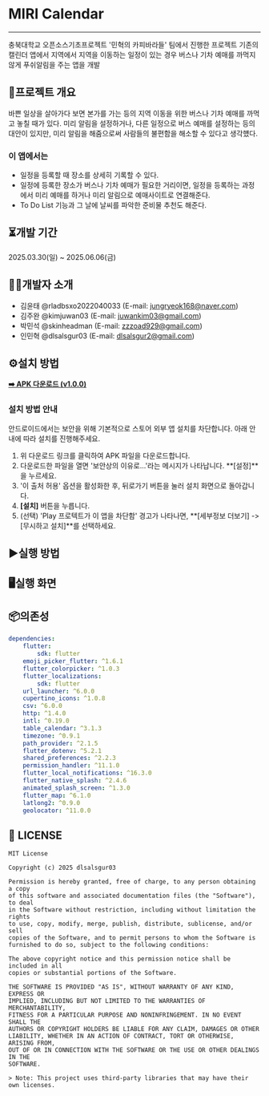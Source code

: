 # MIRI Calendar
---
충북대학교 오픈소스기초프로젝트 '민혁의 카피바라들' 팀에서 진행한 프로젝트
기존의 캘린더 앱에서 지역에서 지역을 이동하는 일정이 있는 경우 버스나 기차 예매를 까먹지 않게 푸쉬알림을 주는 앱을 개발

## 🚀프로젝트 개요
바쁜 일상을 살아가다 보면 본가를 가는 등의 지역 이동을 위한 버스나 기차 예매를 까먹고 놓칠 때가 있다.
미리 알림을 설정하거나, 다른 일정으로 버스 예매를 설정하는 등의 대안이 있지만, 미리 알림을 해줌으로써 사람들의 불편함을 해소할 수 있다고 생각헀다.
### 이 앱에서는
- 일정을 등록할 때 장소를 상세히 기록할 수 있다.
- 일정에 등록한 장소가 버스나 기차 예매가 필요한 거리이면, 일정을 등록하는 과정에서 미리 예매를 하거나 미리 알림으로 예매사이트로 연결해준다.
- To Do List 기능과 그 날에 날씨를 파악한 준비물 추천도 해준다.

## ⏳개발 기간
2025.03.30(일) ~ 2025.06.06(금)

## 👩‍💻개발자 소개
- 김윤태 @rladbsxo2022040033 (E-mail: jungryeok168@naver.com)
- 김주완 @kimjuwan03 (E-mail: juwankim03@gmail.com)
- 박민석 @skinheadman (E-mail: zzzoad929@gmail.com)
- 인민혁 @dlsalsgur03 (E-mail: dlsalsgur2@gmail.com)

## ⚙️설치 방법
 **[➡️ APK 다운로드 (v1.0.0)](https://drive.google.com/file/d/11S1kHtj5JwxwQ4gMzAULZVUGu6Qd_MCl/view?usp=sharing)**
### 설치 방법 안내
안드로이드에서는 보안을 위해 기본적으로 스토어 외부 앱 설치를 차단합니다. 아래 안내에 따라 설치를 진행해주세요.

1.  위 다운로드 링크를 클릭하여 APK 파일을 다운로드합니다.
2.  다운로드한 파일을 열면 '보안상의 이유로...'라는 메시지가 나타납니다. **[설정]**을 누르세요.
3.  '이 출처 허용' 옵션을 활성화한 후, 뒤로가기 버튼을 눌러 설치 화면으로 돌아갑니다.
4.  **[설치]** 버튼을 누릅니다.
5.  (선택) 'Play 프로텍트가 이 앱을 차단함' 경고가 나타나면, **[세부정보 더보기] -> [무시하고 설치]**를 선택하세요.


## ▶️실행 방법

## 🖥️실행 화면

## 📦의존성
```yaml
dependencies:
    flutter:
        sdk: flutter
    emoji_picker_flutter: ^1.6.1
    flutter_colorpicker: ^1.0.3
    flutter_localizations:
        sdk: flutter
    url_launcher: ^6.0.0
    cupertino_icons: ^1.0.8
    csv: ^6.0.0
    http: ^1.4.0
    intl: ^0.19.0
    table_calendar: ^3.1.3
    timezone: ^0.9.1
    path_provider: ^2.1.5
    flutter_dotenv: ^5.2.1
    shared_preferences: ^2.2.3
    permission_handler: ^11.1.0
    flutter_local_notifications: ^16.3.0
    flutter_native_splash: ^2.4.6
    animated_splash_screen: ^1.3.0
    flutter_map: ^6.1.0
    latlong2: ^0.9.0
    geolocator: ^11.0.0
```

## 📄 LICENSE
```
MIT License

Copyright (c) 2025 dlsalsgur03

Permission is hereby granted, free of charge, to any person obtaining a copy  
of this software and associated documentation files (the "Software"), to deal  
in the Software without restriction, including without limitation the rights  
to use, copy, modify, merge, publish, distribute, sublicense, and/or sell  
copies of the Software, and to permit persons to whom the Software is  
furnished to do so, subject to the following conditions:

The above copyright notice and this permission notice shall be included in all  
copies or substantial portions of the Software.

THE SOFTWARE IS PROVIDED "AS IS", WITHOUT WARRANTY OF ANY KIND, EXPRESS OR  
IMPLIED, INCLUDING BUT NOT LIMITED TO THE WARRANTIES OF MERCHANTABILITY,  
FITNESS FOR A PARTICULAR PURPOSE AND NONINFRINGEMENT. IN NO EVENT SHALL THE  
AUTHORS OR COPYRIGHT HOLDERS BE LIABLE FOR ANY CLAIM, DAMAGES OR OTHER  
LIABILITY, WHETHER IN AN ACTION OF CONTRACT, TORT OR OTHERWISE, ARISING FROM,  
OUT OF OR IN CONNECTION WITH THE SOFTWARE OR THE USE OR OTHER DEALINGS IN THE  
SOFTWARE.

> Note: This project uses third-party libraries that may have their own licenses.
```